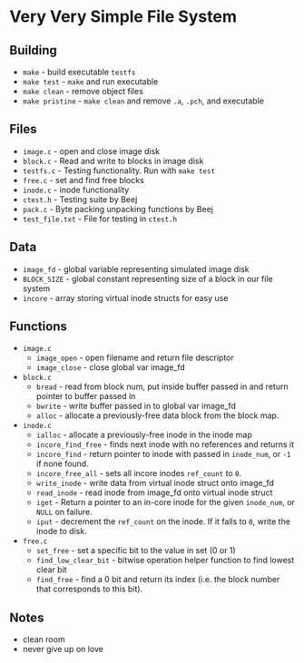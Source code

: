 # Very Very Simple File System

## Building

  * `make` - build executable `testfs`
  * `make test` - `make` and run executable
  * `make clean` - remove object files
  * `make pristine` - `make clean` and remove `.a`, `.pch`, and executable

## Files

* `image.c` - open and close image disk
* `block.c` - Read and write to blocks in image disk
* `testfs.c` - Testing functionality. Run with `make test`
* `free.c` - set and find free blocks
* `inode.c` - inode functionality
* `ctest.h` - Testing suite by Beej
* `pack.c` - Byte packing unpacking functions by Beej
* `test_file.txt` - File for testing in `ctest.h`

## Data

* `image_fd` - global variable representing simulated image disk
* `BLOCK_SIZE` - global constant representing size of a block in our file system
* `incore` - array storing virtual inode structs for easy use

## Functions

* `image.c`
  * `image_open` - open filename and return file descriptor
  * `image_close` - close global var image_fd
* `block.c`
  * `bread` - read from block num, put inside buffer passed in and return pointer to buffer passed in
  * `bwrite` - write buffer passed in to global var image_fd
  * `alloc` - allocate a previously-free data block from the block map.
* `inode.c`
  * `ialloc` - allocate a previously-free inode in the inode map
  * `incore_find_free` - finds next inode with no references and returns it
  * `incore_find` - return pointer to inode with passed in `inode_num`, or `-1` if none found.
  * `incore_free_all` - sets all incore inodes `ref_count` to `0`.
  * `write_inode` - write data from virtual inode struct onto image_fd
  * `read_inode` - read inode from image_fd onto virtual inode struct
  * `iget` -  Return a pointer to an in-core inode for the given `inode_num`, or `NULL` on failure.
  * `iput` - decrement the `ref_count` on the inode. If it falls to `0`, write the inode to disk.
* `free.c`
  * `set_free` - set a specific bit to the value in set (0 or 1)
  * `find_low_clear_bit` - bitwise operation helper function to find lowest clear bit
  * `find_free`  - find a 0 bit and return its index (i.e. the block number that corresponds to this bit).


## Notes

* clean room
* never give up on love
